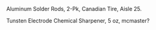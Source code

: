 Aluminum Solder Rods, 2-Pk, Canadian Tire, Aisle 25.

Tunsten Electrode Chemical Sharpener, 5 oz, mcmaster?

